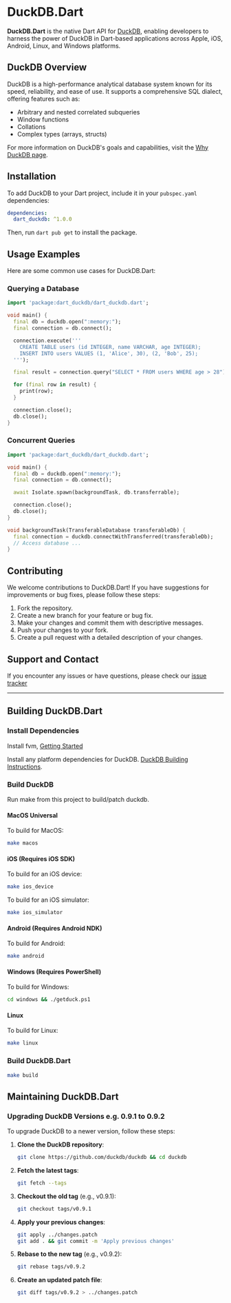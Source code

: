 # DuckDB.Dart

**DuckDB.Dart** is the native Dart API for [DuckDB](https://duckdb.org/), enabling developers to harness the power of DuckDB in Dart-based applications across Apple, iOS, Android, Linux, and Windows platforms.

## DuckDB Overview

DuckDB is a high-performance analytical database system known for its speed, reliability, and ease of use. It supports a comprehensive SQL dialect, offering features such as:

- Arbitrary and nested correlated subqueries
- Window functions
- Collations
- Complex types (arrays, structs)

For more information on DuckDB's goals and capabilities, visit the [Why DuckDB page](https://duckdb.org/why_duckdb).

## Installation

To add DuckDB to your Dart project, include it in your `pubspec.yaml` dependencies:

```yaml
dependencies:
  dart_duckdb: ^1.0.0
```

Then, run `dart pub get` to install the package.

## Usage Examples

Here are some common use cases for DuckDB.Dart:

### Querying a Database

```dart
import 'package:dart_duckdb/dart_duckdb.dart';

void main() {
  final db = duckdb.open(":memory:");
  final connection = db.connect();

  connection.execute('''
    CREATE TABLE users (id INTEGER, name VARCHAR, age INTEGER);
    INSERT INTO users VALUES (1, 'Alice', 30), (2, 'Bob', 25);
  ''');

  final result = connection.query("SELECT * FROM users WHERE age > 28").fetchAll();

  for (final row in result) {
    print(row);
  }

  connection.close();
  db.close();
}
```

### Concurrent Queries

```dart
import 'package:dart_duckdb/dart_duckdb.dart';

void main() {
  final db = duckdb.open(":memory:");
  final connection = db.connect();

  await Isolate.spawn(backgroundTask, db.transferrable);

  connection.close();
  db.close();
}

void backgroundTask(TransferableDatabase transferableDb) {
  final connection = duckdb.connectWithTransferred(transferableDb);
  // Access database ...
}

```

## Contributing

We welcome contributions to DuckDB.Dart! If you have suggestions for improvements or bug fixes, please follow these steps:

1. Fork the repository.
2. Create a new branch for your feature or bug fix.
3. Make your changes and commit them with descriptive messages.
4. Push your changes to your fork.
5. Create a pull request with a detailed description of your changes.

## Support and Contact

If you encounter any issues or have questions, please check our [issue tracker](https://github.com/TigerEyeLabs/duckdb-dart/issues)

---


## Building DuckDB.Dart

### Install Dependencies

Install fvm, [Getting Started](https://fvm.app/documentation/getting-started/installation)

Install any platform dependencies for DuckDB. [DuckDB Building Instructions](https://duckdb.org/docs/dev/building/build_instructions.html).

### Build DuckDB

Run make from this project to build/patch duckdb.

#### MacOS Universal

To build for MacOS:

```sh
make macos
```

#### iOS (Requires iOS SDK)

To build for an iOS device:

```sh
make ios_device
```

To build for an iOS simulator:

```sh
make ios_simulator
```

#### Android (Requires Android NDK)

To build for Android:

```sh
make android
```

#### Windows (Requires PowerShell)

To build for Windows:

```sh
cd windows && ./getduck.ps1
```

#### Linux

To build for Linux:

```sh
make linux
```

### Build DuckDB.Dart

```sh
make build
```

## Maintaining DuckDB.Dart

### Upgrading DuckDB Versions e.g. 0.9.1 to 0.9.2

To upgrade DuckDB to a newer version, follow these steps:

1. **Clone the DuckDB repository**:

   ```sh
   git clone https://github.com/duckdb/duckdb && cd duckdb
   ```

2. **Fetch the latest tags**:

   ```sh
   git fetch --tags
   ```

3. **Checkout the old tag** (e.g., v0.9.1):

   ```sh
   git checkout tags/v0.9.1
   ```

4. **Apply your previous changes**:

   ```sh
   git apply ../changes.patch
   git add . && git commit -m 'Apply previous changes'
   ```

5. **Rebase to the new tag** (e.g., v0.9.2):

   ```sh
   git rebase tags/v0.9.2
   ```

6. **Create an updated patch file**:

   ```sh
   git diff tags/v0.9.2 > ../changes.patch
   ```
